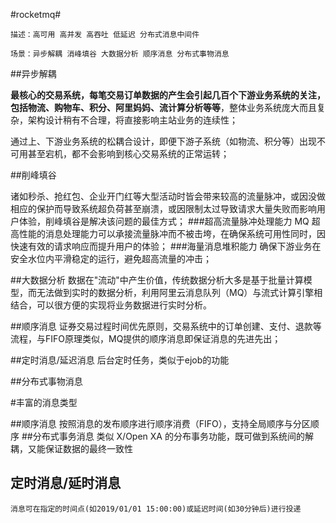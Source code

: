 #rocketmq#

	描述：高可用 高并发 高吞吐 低延迟 分布式消息中间件

	场景：异步解耦 消峰填谷 大数据分析 顺序消息 分布式事物消息

##异步解耦

**最核心的交易系统，每笔交易订单数据的产生会引起几百个下游业务系统的关注，包括物流、购物车、积分、阿里妈妈、流计算分析等等**，整体业务系统庞大而且复杂，架构设计稍有不合理，将直接影响主站业务的连续性；

通过上、下游业务系统的松耦合设计，即便下游子系统（如物流、积分等）出现不可用甚至宕机，都不会影响到核心交易系统的正常运转；

##削峰填谷

诸如秒杀、抢红包、企业开门红等大型活动时皆会带来较高的流量脉冲，或因没做相应的保护而导致系统超负荷甚至崩溃，或因限制太过导致请求大量失败而影响用户体验，削峰填谷是解决该问题的最佳方式；
###超高流量脉冲处理能力
MQ 超高性能的消息处理能力可以承接流量脉冲而不被击垮，在确保系统可用性同时，因快速有效的请求响应而提升用户的体验；
###海量消息堆积能力
确保下游业务在安全水位内平滑稳定的运行，避免超高流量的冲击；

##大数据分析
数据在"流动"中产生价值，传统数据分析大多是基于批量计算模型，而无法做到实时的数据分析，利用阿里云消息队列（MQ）与流式计算引擎相结合，可以很方便的实现将业务数据进行实时分析。

##顺序消息
证券交易过程时间优先原则，交易系统中的订单创建、支付、退款等流程，与FIFO原理类似，MQ提供的顺序消息即保证消息的先进先出；

##定时消息/延迟消息
后台定时任务，类似于ejob的功能

##分布式事物消息


#丰富的消息类型

##顺序消息
	按照消息的发布顺序进行顺序消费（FIFO），支持全局顺序与分区顺序
##分布式事务消息
	类似 X/Open XA 的分布事务功能，既可做到系统间的解耦，又能保证数据的最终一致性
## 定时消息/延时消息
	消息可在指定的时间点(如2019/01/01 15:00:00)或延迟时间(如30分钟后)进行投递
